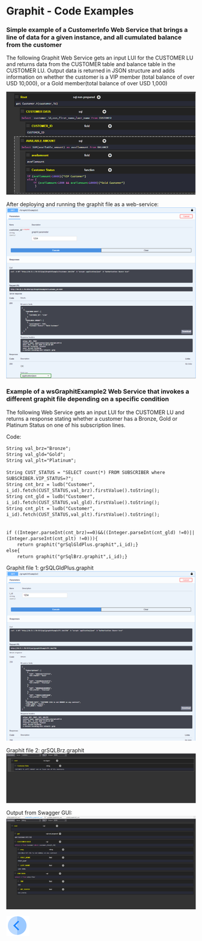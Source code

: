 # Graphit - Code Examples
### Simple example of a CustomerInfo Web Service that brings a line of data for a given instance, and all cumulated balance from the customer

The following Graphit Web Service gets an input LUI for the CUSTOMER LU and returns data from the CUSTOMER table and balance table in the CUSTOMER LU. 
Output data is returned in JSON structure and adds information on whether the customer is a VIP member (total balance of over USD 10,000), or a Gold member(total balance of over USD 1,000) 

![](/articles/15_web_services/17_Graphit/images/58_graphit_examples.PNG)

After deploying and running the graphit file as a web-service:
![](/articles/15_web_services/17_Graphit/images/59_graphit_examples.PNG)


###  Example of a wsGraphitExample2 Web Service that invokes a different graphit file depending on a specific condition    
The following Web Service gets an input LUI for the CUSTOMER LU and returns a response stating whether a customer has a Bronze, Gold or Platinum Status on one of his subscription lines.

Code:

```
String val_brz="Bronze";
String val_gld="Gold";
String val_plt="Platinum";

String CUST_STATUS = "SELECT count(*) FROM SUBSCRIBER where SUBSCRIBER.VIP_STATUS=?";
String cnt_brz = ludb("Customer", i_id).fetch(CUST_STATUS,val_brz).firstValue().toString();
String cnt_gld = ludb("Customer", i_id).fetch(CUST_STATUS,val_gld).firstValue().toString();
String cnt_plt = ludb("Customer", i_id).fetch(CUST_STATUS,val_plt).firstValue().toString();


if ((Integer.parseInt(cnt_brz)==0)&&((Integer.parseInt(cnt_gld) !=0)||(Integer.parseInt(cnt_plt) !=0))){
	return graphit("grSqlGldPlus.graphit",i_id);}
else{
	return graphit("grSqlBrz.graphit",i_id);}
```


Graphit file 1: grSQLGldPlus.graphit
![](/articles/15_web_services/17_Graphit/images/61_graphit_examples.PNG)


Graphit file 2: grSQLBrz.graphit
![](/articles/15_web_services/17_Graphit/images/62_graphit_examples.PNG)


Output from Swagger GUI:
![](/articles/15_web_services/17_Graphit/images/60_graphit_examples.PNG)



[![Previous](/articles/images/Previous.png)](/articles/15_web_services/17_Graphit/09_invoke_graphit_from_outside_studio.md)
